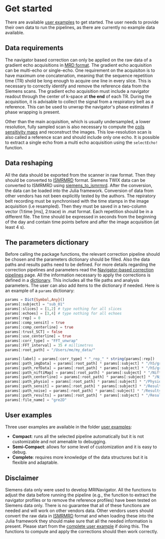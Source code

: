 # Get started

There are available [user examples](https://github.com/NordicMRspine/UserExample_MRINavigator) to get started. The user needs to provide their own data to run the pipelines, as there are currently no example data available.

## Data requirements
The navigator based correction can only be applied on the raw data of a gradient echo acquisitions in [MRD format](https://ismrmrd.readthedocs.io/en/latest/index.html). The gradient echo acquisition can be multi-echo or single-echo. One requirement on the acquisiton is to have maximum one concatenation, meaning that the sequence repetition time (TR) shold be long enough to acquire one line in every slice. This is necessary to correctly identify and remove the reference data from the Siemens scans. The gradient echo acquisition must include a navigator readout through the center of k-space at __the end__ of each TR. During the acquisition, it is advisable to collect the signal from a respiratory belt as a reference. This can be used to unwrap the navigator's phase estimates if phase wrapping is present.

Other than the main acquisition, which is usually undersampled, a lower resolution, fully sampled scan is also necessary to compute the [coils sensitivity maps](https://doi.org/10.1002/mrm.1241) and reconstruct the images. This low-resolution scan is also called a reference scan and should include only one echo. It is possible to extract a single echo from a multi echo acquisition using the `selectEcho!` function. 

## Data reshaping
All the data should be exported from the scanner in raw format. Then they should be converted to [ISMRMRD](https://ismrmrd.readthedocs.io/en/latest/index.html) format. Siemens TWIX data can be converted to ISMRMRD using [siemens_to_ismrmrd](https://github.com/ismrmrd/siemens_to_ismrmrd). After the conversion, the data can be loaded into the Julia framework. Conversion of data from other vendors has not been explicitly tested by the authors.
The repiratory belt recording must be synchronised with the time stamps in the image acquisition (i.e resampled). Then they must be saved in a two-column vector (1:time [ms], 2:trace) in .mat format. Each repetition should be in a different file. The time should be expressed in seconds from the beginning of the day and contain time points before and after the image acquisition (at least 4 s).

## The parameters dictionary
Before calling the package functions, the relevant correction pipeline should be chosen and the parameters dictionary should be filled. Also the data paths and results paths need to be defined. For more details regarding the correction pipelines and parameters read the [Navigator-based correction pipelines](@ref) page.
All the information necessary to apply the corrections is defined in a [dictionary](https://docs.julialang.org/en/v1/base/collections/#Dictionaries). This includes all the file paths and analysis parameters. The user can also add items to the dictionary if needed.
Here is an example of a `params` dictionary:

```julia
params = Dict{Symbol,Any}()
params[:subject] = "sub_01"
params[:slices] = [1,2] # type nothing for all slices
params[:echoes] = [3,4] # type nothing for all echoes
params[:rep] = 0
params[:comp_sensit] = true
params[:comp_centerline] = true
params[:trust_SCT] = false
params[:use_centerline] = true
params[:corr_type] = "FFT_unwrap"
params[:FFT_interval] = 35 # millimetres
params[:root_path] = "/Users/me/my_data/"

params[:label] = params[:corr_type] * "_rep_" * string(params[:rep])
params[:path_imgData] = params[:root_path] * params[:subject] * "/h5/gre2D.h5"
params[:path_refData] = params[:root_path] * params[:subject] * "/h5/gre2D_Ref.h5"
params[:path_niftiMap] = params[:root_path] * params[:subject] * "/Nifti/gre2D_Ref.nii"
params[:path_centerline] = params[:root_path] * params[:subject] * "/Nifti/"
params[:path_physio] = params[:root_path] * params[:subject] * "/Physiological_trace/belt_reco_rep"
params[:path_sensit] = params[:root_path] * params[:subject] * "/Results/senseMap_GRE.jld2"
params[:path_noise] = params[:root_path] * params[:subject] * "/Results/noisemat.jld2"
params[:path_results] = params[:root_path] * params[:subject] * "/Results/"
params[:file_name] = "gre2D"
```

## User examples
Three user examples are available in the folder [user examples](https://github.com/NordicMRspine/UserExample_MRINavigator):
* __Compact__: runs all the selected pipeline automatically but it is not customizable and not amenable to debugging.
* __Semi-Compact__: allows for some level of customization and it is easy to debug.
* __Complete__: requires more knowledge of the data structures but it is flexible and adaptable.

## Disclaimer
Siemens data only were used to develop MRINavigator. All the functions to adjust the data before running the pipeline (e.g., the function to extract the navigator profiles or to remove the reference profiles) have been tested on Siemens data only. There is no guarantee that all of these functions are needed and will work on other vendors data. Other vendors users should convert the raw data in [ISMRMRD](https://ismrmrd.readthedocs.io/en/latest/index.html) format and when loading these into the Julia framework they should make sure that all the needed information is present. Please start from the [complete user example](https://github.com/NordicMRspine/UserExample_MRINavigator) if doing this. The functions to compute and apply the corrections should then work correctly.